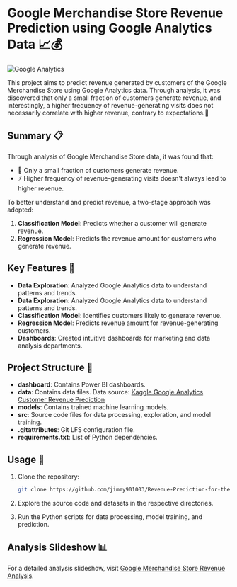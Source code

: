 # Google Merchandise Store Revenue Prediction using Google Analytics Data 📈💰

![Google Analytics](https://storage.googleapis.com/kaggle-media/competitions/RStudio/google_store.jpg)

This project aims to predict revenue generated by customers of the Google Merchandise Store using Google Analytics data. Through analysis, it was discovered that only a small fraction of customers generate revenue, and interestingly, a higher frequency of revenue-generating visits does not necessarily correlate with higher revenue, contrary to expectations.🤔

## Summary 📋

Through analysis of Google Merchandise Store data, it was found that:

- 👥 Only a small fraction of customers generate revenue.
- ⚡ Higher frequency of revenue-generating visits doesn't always lead to higher revenue.

To better understand and predict revenue, a two-stage approach was adopted:

1. **Classification Model**: Predicts whether a customer will generate revenue.
2. **Regression Model**: Predicts the revenue amount for customers who generate revenue.

## Key Features 🔑

- **Data Exploration**: Analyzed Google Analytics data to understand patterns and trends.
- **Data Exploration**: Analyzed Google Analytics data to understand patterns and trends.
- **Classification Model**: Identifies customers likely to generate revenue.
- **Regression Model**: Predicts revenue amount for revenue-generating customers.
- **Dashboards**: Created intuitive dashboards for marketing and data analysis departments.

## Project Structure 📁 

- **dashboard**: Contains Power BI dashboards.
- **data**: Contains data files. Data source: [Kaggle Google Analytics Customer Revenue Prediction](https://www.kaggle.com/competitions/ga-customer-revenue-prediction)
- **models**: Contains trained machine learning models.
- **src**: Source code files for data processing, exploration, and model training.
- **.gitattributes**: Git LFS configuration file.
- **requirements.txt**: List of Python dependencies.

## Usage 🚀

1. Clone the repository:

    ```bash
    git clone https://github.com/jimmy901003/Revenue-Prediction-for-the-Google-Merchandise-Store-Using-Google-Analytics-Data.git
    ```

2. Explore the source code and datasets in the respective directories.

3. Run the Python scripts for data processing, model training, and prediction.

## Analysis Slideshow 📊

For a detailed analysis slideshow, visit [Google Merchandise Store Revenue Analysis](https://www.canva.com/design/DAF6bTf7UvI/GF27wcXktbO9GEvQHLlTtw/edit?utm_content=DAF6bTf7UvI&utm_campaign=designshare&utm_medium=link2&utm_source=sharebutton).


